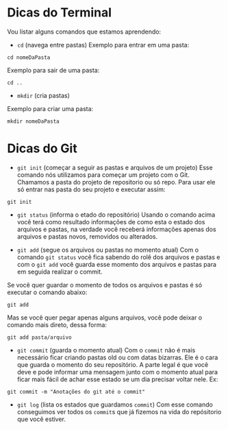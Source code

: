 # Dicas do Terminal

Vou listar alguns comandos que estamos aprendendo:

- `cd` (navega entre pastas)
Exemplo para entrar em uma pasta:
```
cd nomeDaPasta
```
Exemplo para sair de uma pasta:

```
cd ..
```

- `mkdir` (cria pastas)

Exemplo para criar uma pasta:

```
mkdir nomeDaPasta
```



# Dicas do Git

- `git init` (começar a seguir as pastas e arquivos de um projeto) Esse comando nós utilizamos para começar um projeto com o Git. Chamamos a pasta do projeto de repositorio ou só repo. Para usar ele só entrar nas pasta do seu projeto e executar assim:
```
git init
```
- `git status` (informa o etado do repositório)
Usando o comando acima você terá como resultado informações de como esta o estado dos arquivos e pastas, na verdade você receberá informações apenas dos arquivos e pastas novos, removidos ou alterados.

- `git add` (segue os arquivos ou pastas no momento atual)
Com o comando `git status` você fica sabendo do rolê dos arquivos e pastas e com o `git add` você guarda esse momento dos arquivos e pastas para em seguida realizar o commit.

Se você quer guardar o momento de todos os arquivos e pastas é só executar o comando abaixo:

```
git add
```

Mas se você quer pegar apenas alguns arquivos, você pode deixar o comando mais direto, dessa forma:

```
git add pasta/arquivo
```

- `git commit` (guarda o momento atual)
Com o `commit` não é mais necessário ficar criando pastas old ou com datas bizarras. Ele é o cara que guarda o momento do seu repositório. A parte legal é que você deve e pode informar uma mensagem junto com  o momento atual para ficar mais fácil de achar esse estado se um dia precisar voltar nele. Ex:

```
git commit -m "Anotações do git até o commit"
```

- `git log` (lista os estados que guardamos `commit`)
Com esse comando conseguimos ver todos os `commit`s que já fizemos na vida do repósitorio que você estiver.


